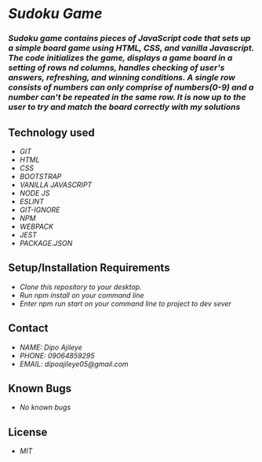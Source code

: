 # _Sudoku Game_
### _Sudoku game contains pieces of JavaScript code that sets up a simple board game using HTML, CSS, and vanilla Javascript. The code initializes the game, displays a game board in a setting of rows nd columns, handles checking of user's answers, refreshing, and winning conditions. A single row consists of numbers can only comprise of numbers(0-9) and a number can't be repeated in the same row. It is now up to the user to try and match the board correctly with my solutions_

## Technology used
* _GIT_
* _HTML_
* _CSS_
* _BOOTSTRAP_
* _VANILLA JAVASCRIPT_
* _NODE JS_
* _ESLINT_
* _GIT-IGNORE_
* _NPM_
* _WEBPACK_
* _JEST_
* _PACKAGE.JSON_


## Setup/Installation Requirements
* _Clone this repository to your desktop._
* _Run npm install on your command line_
* _Enter npm run start on your command line to project to dev sever_

## Contact
* _NAME: Dipo Ajileye_
* _PHONE: 09064859295_
* _EMAIL: dipoajileye05@gmail.com_

## Known Bugs
* _No known bugs_

## License
* _MIT_